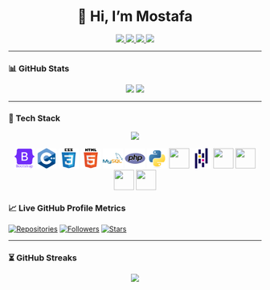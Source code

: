 

<h1 align="center">👋 Hi, I’m Mostafa</h1>

<p align="center">
  <a href="https://wa.me/201154079827" target="_blank">
    <img src="https://img.shields.io/badge/WhatsApp-25D366?style=for-the-badge&logo=whatsapp&logoColor=white" />
  </a>
  <a href="https://www.facebook.com/share/X3dkSH6LpFqadSQ3/?mibextid=qi2Omg" target="_blank">
    <img src="https://img.shields.io/badge/Facebook-1877F2?style=for-the-badge&logo=facebook&logoColor=white" />
  </a>
  <a href="https://www.linkedin.com/in/mostafa-hammad-154b42317/" target="_blank">
    <img src="https://img.shields.io/badge/LinkedIn-0077B5?style=for-the-badge&logo=linkedin&logoColor=white" />
  </a>
  <a href="mailto:mhfarag938@gmail.com" target="_blank">
    <img src="https://img.shields.io/badge/Gmail-D14836?style=for-the-badge&logo=gmail&logoColor=white" />
  </a>
</p>

---
### 📊 GitHub Stats 

<p align="center">
  <img src="https://github-readme-stats.vercel.app/api?username=mostafa7hmmad&show_icons=true&theme=github_dark" height="180"/>
  <img src="https://github-readme-stats.vercel.app/api/top-langs/?username=mostafa7hmmad&layout=compact&theme=github_dark" height="180"/>
</p>

---
### 🚀 Tech Stack
<p align="center">
  <img src="https://github-readme-activity-graph.vercel.app/graph?username=mostafa7hmmad&theme=github-compact" />
</p>

<p align="center">
  <img src="https://raw.githubusercontent.com/devicons/devicon/master/icons/bootstrap/bootstrap-plain-wordmark.svg" width="40" height="40"/>
  <img src="https://raw.githubusercontent.com/devicons/devicon/master/icons/cplusplus/cplusplus-original.svg" width="40" height="40"/>
  <img src="https://raw.githubusercontent.com/devicons/devicon/master/icons/css3/css3-original-wordmark.svg" width="40" height="40"/>
  <img src="https://raw.githubusercontent.com/devicons/devicon/master/icons/html5/html5-original-wordmark.svg" width="40" height="40"/>
  <img src="https://raw.githubusercontent.com/devicons/devicon/master/icons/mysql/mysql-original-wordmark.svg" width="40" height="40"/>
  <img src="https://raw.githubusercontent.com/devicons/devicon/master/icons/php/php-original.svg" width="40" height="40"/>
  <img src="https://raw.githubusercontent.com/devicons/devicon/master/icons/python/python-original.svg" width="40" height="40"/>
  <img src="https://www.vectorlogo.zone/logos/git-scm/git-scm-icon.svg" width="40" height="40"/>
  <img src="https://raw.githubusercontent.com/devicons/devicon/2ae2a900d2f041da66e950e4d48052658d850630/icons/pandas/pandas-original.svg" width="40" height="40"/>
  <img src="https://upload.wikimedia.org/wikipedia/commons/0/05/Scikit_learn_logo_small.svg" width="40" height="40"/>
  <img src="https://seaborn.pydata.org/_images/logo-mark-lightbg.svg" width="40" height="40"/>
  <img src="https://www.vectorlogo.zone/logos/pytorch/pytorch-icon.svg" width="40" height="40"/>
  <img src="https://www.vectorlogo.zone/logos/tensorflow/tensorflow-icon.svg" width="40" height="40"/>
</p>






### 📈 Live GitHub Profile Metrics

[![Repositories](https://img.shields.io/badge/dynamic/json?color=blue&label=Public%20Repos&query=public_repos&url=https://api.github.com/users/mostafa7hmmad)](https://github.com/mostafa7hmmad?tab=repositories)
[![Followers](https://img.shields.io/github/followers/mostafa7hmmad?style=social)](https://github.com/mostafa7hmmad?tab=followers)
[![Stars](https://img.shields.io/github/stars/mostafa7hmmad?style=social)](https://github.com/mostafa7hmmad?tab=repositories)

---

### ⏳ GitHub Streaks

<p align="center">
  <img src="https://streak-stats.demolab.com/?user=mostafa7hmmad&theme=github-dark-blue"/>
</p>


